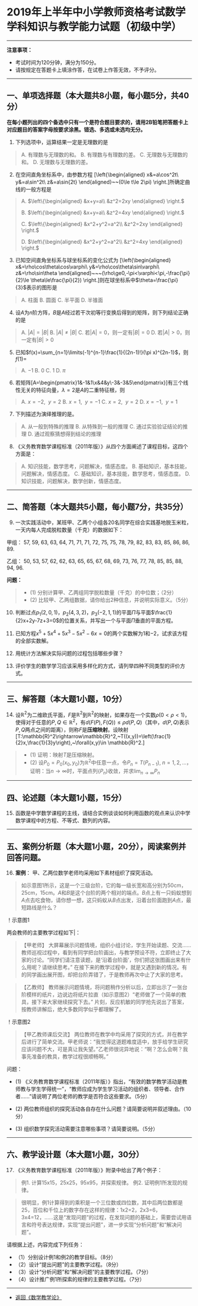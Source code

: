 # 2019年上半年中小学教师资格考试数学学科知识与教学能力试题（初级中学）

---

**注意事项：**
+ 考试时间为120分钟，满分为150分。
+ 请按规定在答题卡上填涂作答，在试卷上作答无效，不予评分。

---

## 一、单项选择题（本大题共8小题，每小题5分，共40分）

**在每小题列出的四个备选中只有一个是符合题目要求的，请用2B铅笔把答题卡上对应题目的答案字母按要求涂黑。错选、多选或未选均无分。**

1. 下列选项中，运算结果一定是无理数的是
> A. 有理数与无理数的和。
> B. 有理数与有理数的差。
> C. 无理数与无理数的和。
> D. 无理数与无理数的差。

2. 在空间直角坐标系中，由参数方程
\[\left\{\begin{aligned}
x&=a\cos^2t\\
y&=a\sin^2t\\
z&=a\sin{2t}
\end{aligned}~~(0\le t\le 2\pi)
\right.\]所确定曲线的一般方程是
> A. $\left\{\begin{aligned}
&x+y=a\\
&z^2=2xy
\end{aligned}
\right.$
>
>B. $\left\{\begin{aligned}
&x+y=a\\
&z^2=4xy
\end{aligned}
\right.$
> 
> C. $\left\{\begin{aligned}
&x^2+y^2=a^2\\
&z^2=2xy
\end{aligned}
\right.$
>
> D. $\left\{\begin{aligned}
&x^2+y^2=a^2\\
&z^2=4xy
\end{aligned}
\right.$

3. 已知空间直角坐标系与球坐标系的变化公式为
\[\left\{\begin{aligned}
x&=\rho\cos\theta\cos\varphi\\
y&=\rho\cos\theta\sin\varphi\\
z&=\rho\sin\theta
\end{aligned}~~~(\rho\ge0,-\pi<\varphi<\pi,-\frac{\pi}{2}\le \theta\le\frac{\pi}{2})
\right.\]则在球坐标系中$\theta=\frac{\pi}{3}$表示的图形是
> A. 柱面
> B. 圆面
> C. 半平面
> D. 半锥面

4. 设$A$为$n$阶方阵，$B$是$A$经过若干次初等行变换后得到的矩阵，则下列结论正确的是
> A. $|A|=|B|$
> B. $|A|\ne |B|$
> C. 若$|A|=0$，则一定有$|B|=0$
> D. 若$|A|>0$，则一定有$|B|>0$

5. 已知$f(x)=\sum_{n=1}\limits(-1)^{n-1}\frac{1}{(2n-1)!}(\pi x)^{2n-1}$，则$f(1)=$
> A. $-1$
> B. $0$
> C. $1$
> D. $\pi$

6. 若矩阵\[A=\begin{pmatrix}1&-1&1\\x&4&y\\-3&-3&5\end{pmatrix}\]有三个线性无关的特征向量，$\lambda=2$是$A$的二重特征根，则
> A. $x=-2,~~y=2$
> B. $x=1,~~y=-1$
> C. $x=2,~~y=2$
> D. $x=-1,~~y=1$

7. 下列描述为演绎推理的是。
> A. 从一般到特殊的推理
> B. 从特殊到一般的推理
> C. 通过实验验证结论的推理
> D. 通过观察猜想得到结论的推理

8. 《义务教育数学课程标准（2011年版）》从四个方面阐述了课程目标，这四个方面是：
> A. 知识技能，数学思考，问题解决，情感态度。
> B. 基础知识，基本技能，问题解决，情感态度。
> C. 基础知识，基本技能，数学思考，情感态度。
> D. 知识技能，问题解决，数学创新，情感态度。

---

## 二、简答题（本大题共5小题，每小题7分，共35分）

9. 一次实践活动中，某班甲、乙两个小组各20名同学在综合实践基地脱玉米粒，一天内每人完成脱粒数量（千克）的数据如下：


甲组：
57,  59,  63,  63,  64,
71,  71,  71,  72,  75,
75,  78,  79,  82,  83,
83,  85,  86,  86,  89.

乙组：
50,  53,  57,  62,  62,
63,  65,  65,  67,  68,
69,  73,  76,  77,  78,
85,  85,  88,  94,  96.

**问题：**

>+ (1) 分别计算甲、乙两组同学脱粒数量（千克）的中位数；（2分）
>+ (2) 比较甲、乙两组数据，请你给出2种信息，并说明实际意义。（5分）

10. 判断过点$p_1(2,0,1)$，$p_2(4,3,2)$，$p_3(-2,1,1)$的平面$\Pi$与平面$\frac{1}{2}x+2y-7z+3=0$的位置关系，并写出一个与平面$\Pi$垂直的平面方程。

11. 已知方程$x^5+5x^4+5x^3-5x^2-6x=0$的两个实数解为$1$和$-2$，试求该方程的全部实数解。

12. 用统计方法解决实际问题的过程包括哪些步骤？

13. 评价学生的数学学习应该采用多样化的方式，请列举四种不同类型的评价方式。

---

## 三、解答题（本大题1小题，10分）

14. 设$\mathbb{R}^2$为二维欧氏平面，$F$是$\mathbb{R}^2$到$\mathbb{R}^2$的映射，如果存在一个实数$\rho(0<\rho<1)$，使得对于任意的$P,Q\in \mathbb{R}^2$，有$d(F(P),F(Q))\le\rho d(P,Q)$（其中，$d(P,Q)$表示$P,Q$两点之间的距离），则称$F$是**压缩映射**。设映射\[T:\mathbb{R}^2\rightarrow\mathbb{R}^2,~T((x,y))=\left(\frac{1}{2}x,\frac{1}{3}y\right),~\forall(x,y)\in \mathbb{R}^2.\]

>+ (1) 证明：映射$T$是压缩映射。
>+ (2) 设$P_0=P_0(x_0,y_0)$为$\mathbb{R}^2$中任意一点，令$P_n=T(P_{n-1}),~n=1,2,\dots$，证明：当$n\rightarrow\infty$时，平面点列$\{P_n\}$收敛，并求$\lim_{n\rightarrow\infty}\limits P_n$
---

## 四、论述题（本大题1小题，15分）

15. 函数是中学数学课程的主线，请结合实例谈谈如何利用函数的观点来认识中学数学课程中的方程、不等式、数列的内容。

---

## 五、案例分析题（本大题1小题，20分），阅读案例并回答问题。

16. **案例**：
甲、乙两位数学老师均采用如下素材组织了探究活动。

>如示意图1所示，这是一个三级台阶，它的每一级长宽和高分别为50cm，25cm，15cm。$A$和$B$是这个台阶的两个相对的端点。$B$点上有一只蚂蚁想到$A$点去吃食物，请你想一想，这只蚂蚁从$B$点出发，沿着台阶面跑到$A$点，最短路线是什么？

！示意图1

两会教师的主要教学过程如下|：
>【甲老师】
>大屏幕展示问题情境，组织小组讨论，学生开始读题、交流……教师巡视过程中，看到有同学把台阶画出，与教学预设不符，立即终止了大家的讨论。“同学们请注意读题，是‘沿着台阶面’，你们把这张图画出来有什么用呢？请继续思考。”
>在接下来的教学过程中，就是又遇到新的情况。有的同学画出展开图，却把台阶弄错了，于是教师再次中止了大家的思考。

>【乙教师】
>教师展示问题情境，将问题稍作分析以后，立即出示了一张台阶模样的纸片，边说边将纸片拉直（如示意图2）“老师做了一个简单的教具，接下来大家继续探究下去。”
>片刻，反应机敏的同学抢先说出了答案，按教师讲解后，绝大多数同学似乎都理解了。

！示意图2

>【甲乙教师课后交流】
>两位教师在教学中均采用了探究的方式，并在教学后进行了简单交流。甲老师说：“我觉得这道题难度适中，放手给学生研究应该问题不大，可是真让我失望。”乙老师很诧异地说：“啊？怎么会啊？我事先准备的教具，教学过程很顺畅啊。”

问题：

+ (1) 《义务教育数学课程标准（2011年版）》指出，“有效的数学教学活动是教师教与学生学得统一”，“教师应成为学生学习活动的组织者、领导者、合作者……”请说明了两位老师的教学是否符合这些要求。（5分）

+ (2) 两位教师组织的探究活动各自存在什么问题？请简要说明并叙述理由。（10分）

+ (3) 组织数学探究活动需要注意哪些事项？请简要说明。（5分）

---

## 六、教学设计题（本大题1小题，30分）

17. 《义务教育数学课程标准（2011年版）》附录中给出了两个例子：
> 例1. 计算15x15，25x25，95x95，并探索规律。
> 例2. 证明例1所发现的规律。

>很明显，例1计算得到的乘积是一个三位数或四位数，其中后两位数都是25，百位和千位上的数字存在这样的规律：1x2=2，2x3=6，3x4=12，……这是“发现问题”的过程，在发现问题的基础上，需要尝试用语言和符号表达规律，实现“提出问题”，进一步实现“分析问题”和“解决问题”。

请根据上述，内容完成下列任务：
+ （1）分别设计例1和例2的教学目标。（8分）
+ （2）设计“提出问题”的主要教学过程。（8分）
+ （3）设计“分析问题”和“解决问题”的主要教学过程。（7分）
+ （4）设计推广例1所探索的规律的主要教学过程。（7分）

---

+ <a href="/html/lecture/mathTeacher.html"> 返回《数学教学论》 </a>
